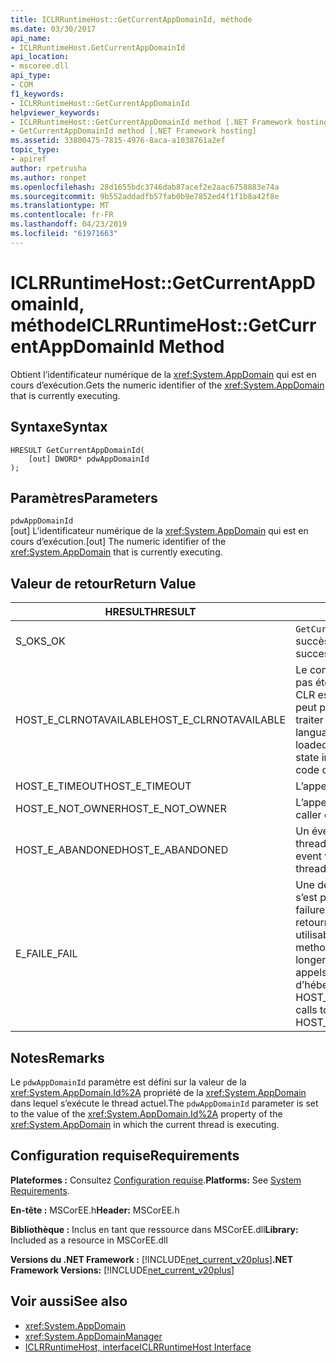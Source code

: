 ```yaml
---
title: ICLRRuntimeHost::GetCurrentAppDomainId, méthode
ms.date: 03/30/2017
api_name:
- ICLRRuntimeHost.GetCurrentAppDomainId
api_location:
- mscoree.dll
api_type:
- COM
f1_keywords:
- ICLRRuntimeHost::GetCurrentAppDomainId
helpviewer_keywords:
- ICLRRuntimeHost::GetCurrentAppDomainId method [.NET Framework hosting]
- GetCurrentAppDomainId method [.NET Framework hosting]
ms.assetid: 33800475-7815-4976-8aca-a1038761a2ef
topic_type:
- apiref
author: rpetrusha
ms.author: ronpet
ms.openlocfilehash: 28d1655bdc3746dab87acef2e2aac6758883e74a
ms.sourcegitcommit: 9b552addadfb57fab0b9e7852ed4f1f1b8a42f8e
ms.translationtype: MT
ms.contentlocale: fr-FR
ms.lasthandoff: 04/23/2019
ms.locfileid: "61971663"
---
```

# <a name="iclrruntimehostgetcurrentappdomainid-method"></a><span data-ttu-id="61b36-102">ICLRRuntimeHost::GetCurrentAppDomainId, méthode</span><span class="sxs-lookup"><span data-stu-id="61b36-102">ICLRRuntimeHost::GetCurrentAppDomainId Method</span></span>
<span data-ttu-id="61b36-103">Obtient l’identificateur numérique de la <xref:System.AppDomain> qui est en cours d’exécution.</span><span class="sxs-lookup"><span data-stu-id="61b36-103">Gets the numeric identifier of the <xref:System.AppDomain> that is currently executing.</span></span>  
  
## <a name="syntax"></a><span data-ttu-id="61b36-104">Syntaxe</span><span class="sxs-lookup"><span data-stu-id="61b36-104">Syntax</span></span>  
  
```  
HRESULT GetCurrentAppDomainId(  
    [out] DWORD* pdwAppDomainId  
);  
```  
  
## <a name="parameters"></a><span data-ttu-id="61b36-105">Paramètres</span><span class="sxs-lookup"><span data-stu-id="61b36-105">Parameters</span></span>  
 `pdwAppDomainId`  
 <span data-ttu-id="61b36-106">[out] L’identificateur numérique de la <xref:System.AppDomain> qui est en cours d’exécution.</span><span class="sxs-lookup"><span data-stu-id="61b36-106">[out] The numeric identifier of the <xref:System.AppDomain> that is currently executing.</span></span>  
  
## <a name="return-value"></a><span data-ttu-id="61b36-107">Valeur de retour</span><span class="sxs-lookup"><span data-stu-id="61b36-107">Return Value</span></span>  
  
|<span data-ttu-id="61b36-108">HRESULT</span><span class="sxs-lookup"><span data-stu-id="61b36-108">HRESULT</span></span>|<span data-ttu-id="61b36-109">Description</span><span class="sxs-lookup"><span data-stu-id="61b36-109">Description</span></span>|  
|-------------|-----------------|  
|<span data-ttu-id="61b36-110">S_OK</span><span class="sxs-lookup"><span data-stu-id="61b36-110">S_OK</span></span>|<span data-ttu-id="61b36-111">`GetCurrentAppDomainId` retourné avec succès.</span><span class="sxs-lookup"><span data-stu-id="61b36-111">`GetCurrentAppDomainId` returned successfully.</span></span>|  
|<span data-ttu-id="61b36-112">HOST_E_CLRNOTAVAILABLE</span><span class="sxs-lookup"><span data-stu-id="61b36-112">HOST_E_CLRNOTAVAILABLE</span></span>|<span data-ttu-id="61b36-113">Le common language runtime (CLR) n’a pas été chargé dans un processus ou le CLR est dans un état dans lequel il ne peut pas exécuter le code managé ou traiter l’appel avec succès.</span><span class="sxs-lookup"><span data-stu-id="61b36-113">The common language runtime (CLR) has not been loaded into a process, or the CLR is in a state in which it cannot run managed code or process the call successfully.</span></span>|  
|<span data-ttu-id="61b36-114">HOST_E_TIMEOUT</span><span class="sxs-lookup"><span data-stu-id="61b36-114">HOST_E_TIMEOUT</span></span>|<span data-ttu-id="61b36-115">L’appel a expiré.</span><span class="sxs-lookup"><span data-stu-id="61b36-115">The call timed out.</span></span>|  
|<span data-ttu-id="61b36-116">HOST_E_NOT_OWNER</span><span class="sxs-lookup"><span data-stu-id="61b36-116">HOST_E_NOT_OWNER</span></span>|<span data-ttu-id="61b36-117">L’appelant ne possède pas le verrou.</span><span class="sxs-lookup"><span data-stu-id="61b36-117">The caller does not own the lock.</span></span>|  
|<span data-ttu-id="61b36-118">HOST_E_ABANDONED</span><span class="sxs-lookup"><span data-stu-id="61b36-118">HOST_E_ABANDONED</span></span>|<span data-ttu-id="61b36-119">Un événement a été annulé alors qu’un thread bloqué ou Fibre l’attendait.</span><span class="sxs-lookup"><span data-stu-id="61b36-119">An event was canceled while a blocked thread or fiber was waiting on it.</span></span>|  
|<span data-ttu-id="61b36-120">E_FAIL</span><span class="sxs-lookup"><span data-stu-id="61b36-120">E_FAIL</span></span>|<span data-ttu-id="61b36-121">Une défaillance catastrophique inconnue s’est produite.</span><span class="sxs-lookup"><span data-stu-id="61b36-121">An unknown catastrophic failure occurred.</span></span> <span data-ttu-id="61b36-122">Si une méthode retourne E_FAIL, le CLR n’est plus utilisable au sein du processus.</span><span class="sxs-lookup"><span data-stu-id="61b36-122">If a method returns E_FAIL, the CLR is no longer usable within the process.</span></span> <span data-ttu-id="61b36-123">Les appels suivants aux méthodes d’hébergement retournent HOST_E_CLRNOTAVAILABLE.</span><span class="sxs-lookup"><span data-stu-id="61b36-123">Subsequent calls to hosting methods return HOST_E_CLRNOTAVAILABLE.</span></span>|  
  
## <a name="remarks"></a><span data-ttu-id="61b36-124">Notes</span><span class="sxs-lookup"><span data-stu-id="61b36-124">Remarks</span></span>  
 <span data-ttu-id="61b36-125">Le `pdwAppDomainId` paramètre est défini sur la valeur de la <xref:System.AppDomain.Id%2A> propriété de la <xref:System.AppDomain> dans lequel s’exécute le thread actuel.</span><span class="sxs-lookup"><span data-stu-id="61b36-125">The `pdwAppDomainId` parameter is set to the value of the <xref:System.AppDomain.Id%2A> property of the <xref:System.AppDomain> in which the current thread is executing.</span></span>  
  
## <a name="requirements"></a><span data-ttu-id="61b36-126">Configuration requise</span><span class="sxs-lookup"><span data-stu-id="61b36-126">Requirements</span></span>  
 <span data-ttu-id="61b36-127">**Plateformes :** Consultez [Configuration requise](../../../../docs/framework/get-started/system-requirements.md).</span><span class="sxs-lookup"><span data-stu-id="61b36-127">**Platforms:** See [System Requirements](../../../../docs/framework/get-started/system-requirements.md).</span></span>  
  
 <span data-ttu-id="61b36-128">**En-tête :** MSCorEE.h</span><span class="sxs-lookup"><span data-stu-id="61b36-128">**Header:** MSCorEE.h</span></span>  
  
 <span data-ttu-id="61b36-129">**Bibliothèque :** Inclus en tant que ressource dans MSCorEE.dll</span><span class="sxs-lookup"><span data-stu-id="61b36-129">**Library:** Included as a resource in MSCorEE.dll</span></span>  
  
 <span data-ttu-id="61b36-130">**Versions du .NET Framework :** [!INCLUDE[net_current_v20plus](../../../../includes/net-current-v20plus-md.md)]</span><span class="sxs-lookup"><span data-stu-id="61b36-130">**.NET Framework Versions:** [!INCLUDE[net_current_v20plus](../../../../includes/net-current-v20plus-md.md)]</span></span>  
  
## <a name="see-also"></a><span data-ttu-id="61b36-131">Voir aussi</span><span class="sxs-lookup"><span data-stu-id="61b36-131">See also</span></span>

- <xref:System.AppDomain>
- <xref:System.AppDomainManager>
- [<span data-ttu-id="61b36-132">ICLRRuntimeHost, interface</span><span class="sxs-lookup"><span data-stu-id="61b36-132">ICLRRuntimeHost Interface</span></span>](../../../../docs/framework/unmanaged-api/hosting/iclrruntimehost-interface.md)
